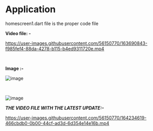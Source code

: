 # Application

homescreen1.dart file is the proper code file 

**Video file: -**





https://user-images.githubusercontent.com/56150770/163690843-f985fef4-88da-4278-b115-b4ed9311720e.mp4


<br>

**Image :-**

![image](https://user-images.githubusercontent.com/56150770/163690860-e4d361b4-5532-43d0-a3f8-181ab3995f73.png)


<br>


![image](https://user-images.githubusercontent.com/56150770/164234198-ad764e36-e645-4c5f-90dd-ae4f4ce25a57.png)




***THE VIDEO FILE WITH THE LATEST UPDATE:-***




https://user-images.githubusercontent.com/56150770/164234619-466cbdb0-0b00-44cf-ad3d-6d354e14e16b.mp4






